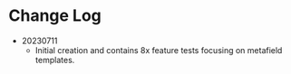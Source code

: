 # Change Log
- 20230711
  - Initial creation and contains 8x feature tests focusing on metafield templates. 